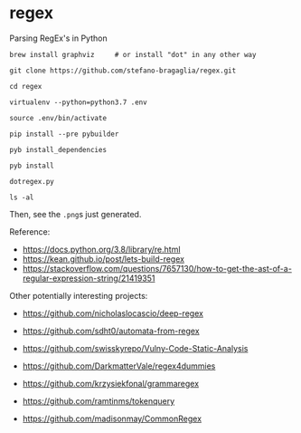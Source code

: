 # regex
Parsing RegEx's in Python
    
    brew install graphviz     # or install "dot" in any other way
    
    git clone https://github.com/stefano-bragaglia/regex.git
    
    cd regex
    
    virtualenv --python=python3.7 .env
    
    source .env/bin/activate
    
    pip install --pre pybuilder
    
    pyb install_dependencies
    
    pyb install 
    
    dotregex.py
    
    ls -al
    
Then, see the `.png`s just generated.
    
Reference:
* https://docs.python.org/3.8/library/re.html
* https://kean.github.io/post/lets-build-regex
* https://stackoverflow.com/questions/7657130/how-to-get-the-ast-of-a-regular-expression-string/21419351

Other potentially interesting projects:
* https://github.com/nicholaslocascio/deep-regex
* https://github.com/sdht0/automata-from-regex
* https://github.com/swisskyrepo/Vulny-Code-Static-Analysis

* https://github.com/DarkmatterVale/regex4dummies
* https://github.com/krzysiekfonal/grammaregex
* https://github.com/ramtinms/tokenquery
* https://github.com/madisonmay/CommonRegex